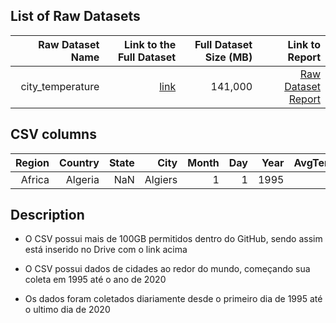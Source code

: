 ## List of Raw Datasets


| Raw Dataset Name | Link to the Full Dataset   | Full Dataset Size (MB)  | Link to Report |
| ---:| ---: | ---: | ---: |
| city_temperature| [link](https://drive.google.com/drive/folders/1Am0Qv2j1MrKyjwroYFFOR5yQ2zl6607x?usp=sharing) | 141,000 | [Raw Dataset Report](https://drive.google.com/drive/folders/1Am0Qv2j1MrKyjwroYFFOR5yQ2zl6607x?usp=sharing)|

## CSV columns

| Region | Country | State | City | Month | Day | Year | AvgTemperature |
| ---:| ---: | ---: | ---: | ---:| ---: | ---: | ---: |
| Africa | Algeria | NaN | Algiers | 1 | 1 | 1995 | 64.2 |


## Description 
- O CSV possui mais de 100GB permitidos dentro do GitHub, sendo assim está inserido no Drive com o link acima

- O CSV possui dados de cidades ao redor do mundo, começando sua coleta em 1995 até o ano de 2020

- Os dados foram coletados diariamente desde o primeiro dia de 1995 até o ultimo dia de 2020
